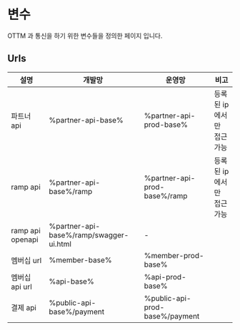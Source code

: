 # 변수

OTTM 과 통신을 하기 위한 변수들을 정의한 페이지 입니다.

## Urls

| 설명               | 개발망                                     | 운영망                            | 비고             |
|------------------|-----------------------------------------|--------------------------------|----------------|
| 파트너 api          | %partner-api-base%                      | %partner-api-prod-base%        | 등록된 ip 에서만 접근 가능 |
| ramp api         | %partner-api-base%/ramp                 | %partner-api-prod-base%/ramp   | 등록된 ip 에서만 접근 가능 |
| ramp api openapi | %partner-api-base%/ramp/swagger-ui.html | -                              |           |
| 멤버십 url          | %member-base%                           | %member-prod-base%             | |
| 멤버십 api url      | %api-base%                              | %api-prod-base%                | |
| 결제 api           | %public-api-base%/payment               | %public-api-prod-base%/payment | |